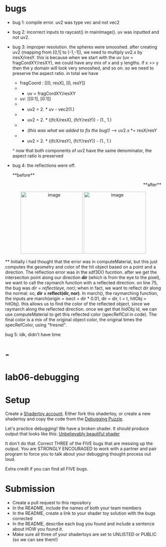 # bugs
- bug 1: compile error. uv2 was type vec and not vec2
- bug 2: incorrect inputs to raycast() in mainImage().  uv was inputted and not uv2.
- bug 3: improper resolution. the spheres were smooshed. after creating uv2 (mapping from [0,1] to [-1,-1]), 
         we need to multiply uv2.x by iresX/iresY. this is because when we start with the uv (uv = fragCordXY/resXY), we could have any mix of x and y lengths. if x >> y then the y domain will look very smooshed, and so on. so we need to preserve the aspect ratio. in total we have 
         
    * fragCoord : [[0, resX], [0, resY]]
    * * uv = fragCordXY/resXY
    * uv: [[0:1], [0:1]]
    * * uv2 = 2. * uv - vec2(1.)
    * * uv2 = 2. * ((fcX/resX), (fcY/resY)) - (1., 1.)
    * *  *(this was what we added to fix the bug!)* --> uv2.x *= resX/resY 
    * * uv2 = 2. * ((fcX/resY), (fcY/resY)) - (1., 1.)   
    
    ^ now that both components of uv2 have the same denominator, the aspect ratio is preserved
    
    
- bug 4: the reflections were off.
  <p align = "center">
  <p align = "left">**before**</p> 
  <p align = "right">**after**</p>
</p>

  <p align="center">
  <img height="200" alt="image" src="https://user-images.githubusercontent.com/60904107/200894768-60a7e9ef-e2c1-446b-8456-136956a63dd3.png">
  <img height="200"  alt="image" src="https://user-images.githubusercontent.com/60904107/200895226-0bb1eb29-645f-4077-8adb-49debbc77903.png">
</p>

  ** Initially i had thought that the error was in computeMaterial, but this just computes the geometry and color of the hit object based on a point and a direction. The reflection error was in the sdf3D() fucntion. after we get the interseciton point along our direction **dir** (which is from the eye to the pixel), we want to call the raymarch function with a reflected direction. on line 75, the bug was *dir = reflect(eye, nor)*; when in fact, we want to reflect dir along the normal. so, **dir = reflect(dir, nor)**. In march(), the raymarching function, the inputs are march(origin = isect + dir * 0.01, dir = dir, t = t, hitObj = hitObj). this allows us to find the color of the reflected object, since we raymarch along the reflected direction. once we get that hidObj id, we can use computeMaterial to get this reflected color (specReflCol in code). The final color is a mix of the original object color, the original times the specRefColor, using "fresnel".
  
 bug 5: idk, didn't have time

    
    
    
# -   



# lab06-debugging

# Setup 

Create a [Shadertoy account](https://www.shadertoy.com/). Either fork this shadertoy, or create a new shadertoy and copy the code from the [Debugging Puzzle](https://www.shadertoy.com/view/flGfRc).

Let's practice debugging! We have a broken shader. It should produce output that looks like this:
[Unbelievably beautiful shader](https://user-images.githubusercontent.com/1758825/200729570-8e10a37a-345d-4aff-8eff-6baf54a32a40.webm)

It don't do that. Correct THREE of the FIVE bugs that are messing up the output. You are STRONGLY ENCOURAGED to work with a partner and pair program to force you to talk about your debugging thought process out loud.

Extra credit if you can find all FIVE bugs.

# Submission
- Create a pull request to this repository
- In the README, include the names of both your team members
- In the README, create a link to your shader toy solution with the bugs corrected
- In the README, describe each bug you found and include a sentence about HOW you found it.
- Make sure all three of your shadertoys are set to UNLISTED or PUBLIC (so we can see them!)
